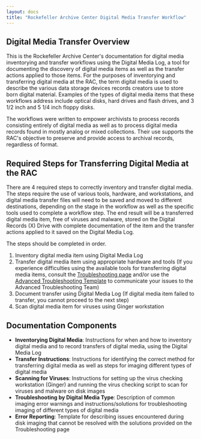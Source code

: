 ```yaml
---
layout: docs
title: "Rockefeller Archive Center Digital Media Transfer Workflow"
---
```


## Digital Media Transfer Overview

This is the Rockefeller Archive Center's documentation for digital media inventorying and transfer workflows using the Digital Media Log, a tool for documenting the discovery of digital media items as well as the transfer actions applied to those items. For the purposes of inventorying and transferring digital media at the RAC, the term digital media is used to describe the various data storage devices records creators use to store born digital material. Examples of the types of digital media items that these workflows address include optical disks, hard drives and flash drives, and 3 1/2 inch and 5 1/4 inch floppy disks.

The workflows were written to empower archivists to process records consisting entirely of digital media as well as to process digital media records found in mostly analog or mixed collections. Their use supports the RAC's objective to preserve and provide access to archival records, regardless of format.

## Required Steps for Transferring Digital Media at the RAC

There are 4 required steps to correctly inventory and transfer digital media. The steps require the use of various tools, hardware, and workstations, and digital media transfer files will need to be saved and moved to different destinations, depending on the stage in the workflow as well as the specific tools used to complete a workflow step. The end result will be a transferred digital media item, free of viruses and malware, stored on the Digital Records (X) Drive with complete documentation of the item and the transfer actions applied to it saved on the Digital Media Log.

The steps should be completed in order.  

1. Inventory digital media item using Digital Media Log
2. Transfer digital media item using appropriate hardware and tools (If you experience difficulties using the available tools for transferring digital media items, consult the [Troubleshooting page](troubleshooting) and/or use the [Advanced Troubleshooting Template](error_reporting#advanced_troubleshooting_template) to communicate your issues to the Advanced Troubleshooting Team)
3. Document transfer using Digital Media Log (If digital media item failed to transfer, you cannot proceed to the next step)
4. Scan digital media item for viruses using Ginger workstation

## Documentation Components

- **Inventorying Digital Media**: Instructions for when and how to inventory digital media and to record transfers of digital media, using the Digital Media Log
- **Transfer Instructions**: Instructions for identifying the correct method for transferring digital media as well as steps for imaging different types of digital media
- **Scanning for Viruses**: Instructions for setting up the virus checking workstation (Ginger) and running the virus checking script to scan for viruses and malware on disk images
- **Troubleshooting by Digital Media Type**: Description of common imaging error warnings and instructions/solutions for troubleshooting imaging of different types of digital media
- **Error Reporting**: Template for describing issues encountered during disk imaging that cannot be resolved with the solutions provided on the Troubleshooting page
